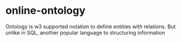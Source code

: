 # online-ontology

Ontology is w3 supported notation to define entities with relations. But unlike in SQL, another popular language to structuring information 
